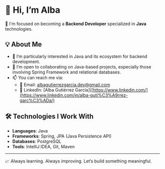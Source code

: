 
# 👋 Hi, I’m Alba 

🎯 I'm focused on becoming a **Backend Developer** specialized in **Java** technologies.

## 💡 About Me
- 👀 I’m particularly interested in Java and its ecosystem for backend development.
- 🤝 I’m open to collaborating on Java-based projects, especially those involving Spring Framework and relational databases.
- 📫 You can reach me via:
  - 💌 Email: [albagutierrezgarcia.dev@gmail.com](mailto:albagutierrezgarcia.dev@gmail.com)  
  - 💼 LinkedIn: [Alba Gutiérrez García]([https://www.linkedin.com/](https://www.linkedin.com/in/alba-guti%C3%A9rrez-garc%C3%ADa/) 

## 🛠️ Technologies I Work With
- **Languages**: Java  
- **Frameworks**: Spring, JPA (Java Persistence API)  
- **Databases**: PostgreSQL  
- **Tools**: IntelliJ IDEA, Git, Maven  

---

📈 Always learning. Always improving. Let’s build something meaningful.
<!--
**AlbaGutierrezGarcia/AlbaGutierrezGarcia** is a ✨ _special_ ✨ repository because its `README.md` (this file) appears on your GitHub profile.

Here are some ideas to get you started:

- 🔭 I’m currently working on ...
- 🌱 I’m currently learning ...
- 👯 I’m looking to collaborate on ...
- 🤔 I’m looking for help with ...
- 💬 Ask me about ...
- 📫 How to reach me: ...
- 😄 Pronouns: ...
- ⚡ Fun fact: ...
-->
